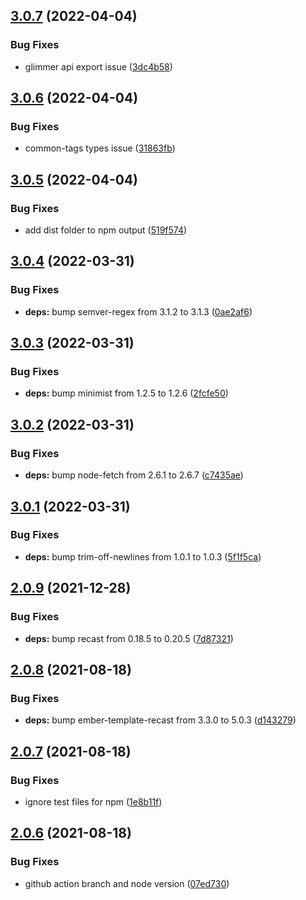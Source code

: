 ## [3.0.7](https://github.com/rajasegar/ast-node-finder/compare/v3.0.6...v3.0.7) (2022-04-04)


### Bug Fixes

* glimmer api export issue ([3dc4b58](https://github.com/rajasegar/ast-node-finder/commit/3dc4b586baee83ec14a353a6ded21329c96b3052))

## [3.0.6](https://github.com/rajasegar/ast-node-finder/compare/v3.0.5...v3.0.6) (2022-04-04)


### Bug Fixes

* common-tags types issue ([31863fb](https://github.com/rajasegar/ast-node-finder/commit/31863fb2236cd461a9a393fa10bf7118855afd38))

## [3.0.5](https://github.com/rajasegar/ast-node-finder/compare/v3.0.4...v3.0.5) (2022-04-04)


### Bug Fixes

* add dist folder to npm output ([519f574](https://github.com/rajasegar/ast-node-finder/commit/519f574a69cb36c595f09ba2be15d313472cfe60))

## [3.0.4](https://github.com/rajasegar/ast-node-finder/compare/v3.0.3...v3.0.4) (2022-03-31)


### Bug Fixes

* **deps:** bump semver-regex from 3.1.2 to 3.1.3 ([0ae2af6](https://github.com/rajasegar/ast-node-finder/commit/0ae2af62f4f62bc12a8a36ebc36f2c37a7b074ab))

## [3.0.3](https://github.com/rajasegar/ast-node-finder/compare/v3.0.2...v3.0.3) (2022-03-31)


### Bug Fixes

* **deps:** bump minimist from 1.2.5 to 1.2.6 ([2fcfe50](https://github.com/rajasegar/ast-node-finder/commit/2fcfe509466d670dff31844de91315644dc05cfc))

## [3.0.2](https://github.com/rajasegar/ast-node-finder/compare/v3.0.1...v3.0.2) (2022-03-31)


### Bug Fixes

* **deps:** bump node-fetch from 2.6.1 to 2.6.7 ([c7435ae](https://github.com/rajasegar/ast-node-finder/commit/c7435ae0bebd47674cb69ec09c131edadc49ff68))

## [3.0.1](https://github.com/rajasegar/ast-node-finder/compare/v3.0.0...v3.0.1) (2022-03-31)


### Bug Fixes

* **deps:** bump trim-off-newlines from 1.0.1 to 1.0.3 ([5f1f5ca](https://github.com/rajasegar/ast-node-finder/commit/5f1f5ca22b6bdf05c84424fe466134f93d379dc1))

## [2.0.9](https://github.com/rajasegar/ast-node-finder/compare/v2.0.8...v2.0.9) (2021-12-28)


### Bug Fixes

* **deps:** bump recast from 0.18.5 to 0.20.5 ([7d87321](https://github.com/rajasegar/ast-node-finder/commit/7d873213061f7a4ce9415dbded5db1bbf61b0ae1))

## [2.0.8](https://github.com/rajasegar/ast-node-finder/compare/v2.0.7...v2.0.8) (2021-08-18)


### Bug Fixes

* **deps:** bump ember-template-recast from 3.3.0 to 5.0.3 ([d143279](https://github.com/rajasegar/ast-node-finder/commit/d143279fb1060022c52958318663e7ac97a3a588))

## [2.0.7](https://github.com/rajasegar/ast-node-finder/compare/v2.0.6...v2.0.7) (2021-08-18)


### Bug Fixes

* ignore test files for npm ([1e8b11f](https://github.com/rajasegar/ast-node-finder/commit/1e8b11f12fc0e32b5fd4adc124c8a572dc180192))

## [2.0.6](https://github.com/rajasegar/ast-node-finder/compare/v2.0.5...v2.0.6) (2021-08-18)


### Bug Fixes

* github action branch and node version ([07ed730](https://github.com/rajasegar/ast-node-finder/commit/07ed73051b69f910e537606471258753e2d4afa4))
